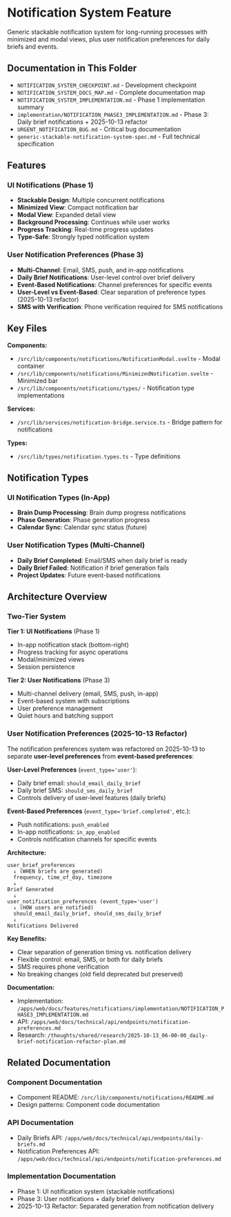 # Notification System Feature

Generic stackable notification system for long-running processes with minimized and modal views, plus user notification preferences for daily briefs and events.

## Documentation in This Folder

- `NOTIFICATION_SYSTEM_CHECKPOINT.md` - Development checkpoint
- `NOTIFICATION_SYSTEM_DOCS_MAP.md` - Complete documentation map
- `NOTIFICATION_SYSTEM_IMPLEMENTATION.md` - Phase 1 implementation summary
- `implementation/NOTIFICATION_PHASE3_IMPLEMENTATION.md` - Phase 3: Daily brief notifications + 2025-10-13 refactor
- `URGENT_NOTIFICATION_BUG.md` - Critical bug documentation
- `generic-stackable-notification-system-spec.md` - Full technical specification

## Features

### UI Notifications (Phase 1)

- **Stackable Design**: Multiple concurrent notifications
- **Minimized View**: Compact notification bar
- **Modal View**: Expanded detail view
- **Background Processing**: Continues while user works
- **Progress Tracking**: Real-time progress updates
- **Type-Safe**: Strongly typed notification system

### User Notification Preferences (Phase 3)

- **Multi-Channel**: Email, SMS, push, and in-app notifications
- **Daily Brief Notifications**: User-level control over brief delivery
- **Event-Based Notifications**: Channel preferences for specific events
- **User-Level vs Event-Based**: Clear separation of preference types (2025-10-13 refactor)
- **SMS with Verification**: Phone verification required for SMS notifications

## Key Files

**Components:**

- `/src/lib/components/notifications/NotificationModal.svelte` - Modal container
- `/src/lib/components/notifications/MinimizedNotification.svelte` - Minimized bar
- `/src/lib/components/notifications/types/` - Notification type implementations

**Services:**

- `/src/lib/services/notification-bridge.service.ts` - Bridge pattern for notifications

**Types:**

- `/src/lib/types/notification.types.ts` - Type definitions

## Notification Types

### UI Notification Types (In-App)

- **Brain Dump Processing**: Brain dump progress notifications
- **Phase Generation**: Phase generation progress
- **Calendar Sync**: Calendar sync status (future)

### User Notification Types (Multi-Channel)

- **Daily Brief Completed**: Email/SMS when daily brief is ready
- **Daily Brief Failed**: Notification if brief generation fails
- **Project Updates**: Future event-based notifications

## Architecture Overview

### Two-Tier System

**Tier 1: UI Notifications** (Phase 1)

- In-app notification stack (bottom-right)
- Progress tracking for async operations
- Modal/minimized views
- Session persistence

**Tier 2: User Notifications** (Phase 3)

- Multi-channel delivery (email, SMS, push, in-app)
- Event-based system with subscriptions
- User preference management
- Quiet hours and batching support

### User Notification Preferences (2025-10-13 Refactor)

The notification preferences system was refactored on 2025-10-13 to separate **user-level preferences** from **event-based preferences**:

**User-Level Preferences** (`event_type='user'`):

- Daily brief email: `should_email_daily_brief`
- Daily brief SMS: `should_sms_daily_brief`
- Controls delivery of user-level features (daily briefs)

**Event-Based Preferences** (`event_type='brief.completed'`, etc.):

- Push notifications: `push_enabled`
- In-app notifications: `in_app_enabled`
- Controls notification channels for specific events

**Architecture:**

```
user_brief_preferences
  ↓ (WHEN briefs are generated)
  frequency, time_of_day, timezone
  ↓
Brief Generated
  ↓
user_notification_preferences (event_type='user')
  ↓ (HOW users are notified)
  should_email_daily_brief, should_sms_daily_brief
  ↓
Notifications Delivered
```

**Key Benefits:**

- Clear separation of generation timing vs. notification delivery
- Flexible control: email, SMS, or both for daily briefs
- SMS requires phone verification
- No breaking changes (old field deprecated but preserved)

**Documentation:**

- Implementation: `/apps/web/docs/features/notifications/implementation/NOTIFICATION_PHASE3_IMPLEMENTATION.md`
- API: `/apps/web/docs/technical/api/endpoints/notification-preferences.md`
- Research: `/thoughts/shared/research/2025-10-13_06-00-00_daily-brief-notification-refactor-plan.md`

## Related Documentation

### Component Documentation

- Component README: `/src/lib/components/notifications/README.md`
- Design patterns: Component code documentation

### API Documentation

- Daily Briefs API: `/apps/web/docs/technical/api/endpoints/daily-briefs.md`
- Notification Preferences API: `/apps/web/docs/technical/api/endpoints/notification-preferences.md`

### Implementation Documentation

- Phase 1: UI notification system (stackable notifications)
- Phase 3: User notifications + daily brief delivery
- 2025-10-13 Refactor: Separated generation from notification delivery
